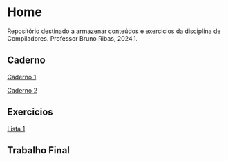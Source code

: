 # Home

Reposítório destinado a armazenar conteúdos e exercicios da disciplina de Compiladores. Professor Bruno Ribas, 2024.1.

## Caderno 

[Caderno 1]()

[Caderno 2]()

## Exercicios

[Lista 1]()

## Trabalho Final